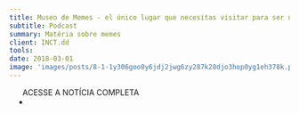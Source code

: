 ```yaml
---
title: Museo de Memes - el único lugar que necesitas visitar para ser una persona culta y refinad
subtitle: Podcast
summary: Matéria sobre memes
client: INCT.dd
tools: 
date: 2018-03-01
image: 'images/posts/8-1-1y306goo0y6jdj2jwg6zy287k28djo3hop0yg1eh378k.png'
---
```




<div class="post__share"><ul class="share__list list-reset">ACESSE A NOTÍCIA COMPLETA<li class="share__item" style="margin-left: 10px"><a class="share__link share__facebook" style="background: #fa5657" href="https://inctdd.org/" 
onclick=window.open(this.href, 'pop-up', 'left=20,top=20,width=500,height=500,toolbar=1,resizable=0'); return false;" title="Link" rel="nofollow"><i class="fa-solid fa-link"></i></a></li></ul></div>
<!-- <div class="gallery-box"><div class="gallery"><img src="/clipping/images/example-1.jpg" loading="lazy" alt="Project"><img src="/clipping/images/example-2.jpg" loading="lazy" alt="Project"></div><em>Gallery / <a href="https://www.freepik.com/" target="_blank">Freepic</a></em></div> -->
